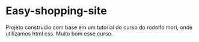 # Easy-shopping-site
Projeto construdio com base em um tutorial do curso do rodolfo mori, onde utilizamos html css.
Muito bom esse curso.
